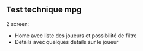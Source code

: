 ## Test technique mpg

2 screen:

- Home avec liste des joueurs et possibilité de filtre
- Details avec quelques détails sur le joueur
